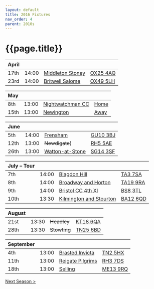 ```yaml
---
layout: default
title: 2016 Fixtures
nav_order: 4
parent: 2010s
---
```


# {{page.title}}

| April |  |  |  |
|:---|:---|:---|:---|
| 17th | 14:00 | [Middleton Stoney](middleton-stoney) | [OX25 4AQ](https://goo.gl/maps/NKG1fHyPgmci55aGA) |
| 23rd | 14:00 | [Britwell Salome](britwell-salome) | [OX49 5LH](https://goo.gl/maps/CGgpPNyQhotADDFs9) |

| May |  |  |  |
|:---|:---|:---|:---|
| 8th | 13:00 | [Nightwatchman CC](nightwatchman) | [Home](https://goo.gl/maps/JefoWDSusHs) |
| 15th | 13:00 | [Newington](newington) | [Away](https://goo.gl/maps/1U6HZxYwuFViaJpx9) |

| June |  |  |  |
|:---|:---|:---|:---|
| 5th | 14:00 | [Frensham](frensham) | [GU10 3BJ](https//goo.gl/maps/xBUZvPU1vnK2) |
| 12th | 13:00 | <del>Newdigate</del>) | [RH5 5AE](http://goo.gl/maps/2RKzj) |
| 26th | 13:00 | [Watton-at-Stone](watton-at-stone) | [SG14 3SF](https://goo.gl/maps/2oHFhgW7cVt) |

| July – Tour |  |  |  |
|:---|:---|:---|:---|
| 7th | 14:00 | [Blagdon Hill](blagdon-hill) | [TA3 7SA](https//goo.gl/maps/H6iLZLNcja12) |
| 8th | 14:00 | [Broadway and Horton](broadway-and-horton) | [TA19 9RA](https://goo.gl/maps/ULbmC6LSX5HSAe8U6) |
| 9th | 14:00 | [Bristol CC 4th XI](bristol) | [BS8 3TL](http://tinyurl.com/q9t3bma) |
| 10th | 13:30 | [Kilmington and Stourton](kilmington-and-stourton) | [BA12 6QD](https://goo.gl/maps/6q53XChZh9A2) |

| August |  |  |  |
|:---|:---|:---|:---|
| 21st | 13:30 | <del>Headley</del> | [KT18 6QA](https://goo.gl/maps/pn4ojVfCN722) |
| 28th | 13:30 | <del>Stowting</del> | [TN25 6BD](https//goo.gl/maps/5KNmaMe6Wb422) |

| September |  |  |  |
|:---|:---|:---|:---|
| 4th | 13:00 | [Brasted Invicta](brasted-invicta) | [TN2 5HX](https://goo.gl/maps/wC8nxBrVNym) |
| 11th | 13:00 | [Reigate Pilgrims](reigate-pilgrims) | [RH3 7DS](https//goo.gl/maps/APtKSjuaQ5v) |
| 18th | 13:00 | [Selling](selling) | [ME13 9RQ](https//goo.gl/maps/QeLhjBkEbJr) |

[Next Season >](2017)